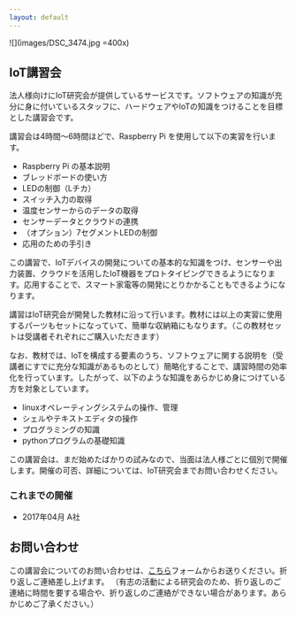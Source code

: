 ```yaml
---
layout: default
---
```


![](images/DSC_3474.jpg =400x)

## IoT講習会

法人様向けにIoT研究会が提供しているサービスです。ソフトウェアの知識が充分に身に付いているスタッフに、ハードウェアやIoTの知識をつけることを目標とした講習会です。

講習会は4時間～6時間ほどで、Raspberry Pi を使用して以下の実習を行います。

- Raspberry Pi の基本説明
- ブレッドボードの使い方
- LEDの制御（Lチカ）
- スイッチ入力の取得
- 温度センサーからのデータの取得
- センサーデータとクラウドの連携
- （オプション）7セグメントLEDの制御
- 応用のための手引き

この講習で、IoTデバイスの開発についての基本的な知識をつけ、センサーや出力装置、クラウドを活用したIoT機器をプロトタイピングできるようになります。応用することで、スマート家電等の開発にとりかかることもできるようになります。

講習はIoT研究会が開発した教材に沿って行います。教材には以上の実習に使用するパーツもセットになっていて、簡単な収納箱にもなります。（この教材セットは受講者それぞれにご購入いただきます）

なお、教材では、IoTを構成する要素のうち、ソフトウェアに関する説明を（受講者にすでに充分な知識があるものとして）簡略化することで、講習時間の効率化を行っています。したがって、以下のような知識をあらかじめ身につけている方を対象としています。

- linuxオペレーティングシステムの操作、管理
- シェルやテキストエディタの操作
- プログラミングの知識
- pythonプログラムの基礎知識

この講習会は、まだ始めたばかりの試みなので、当面は法人様ごとに個別で開催します。開催の可否、詳細については、IoT研究会までお問い合わせください。

### これまでの開催
- 2017年04月 A社


## お問い合わせ

この講習会についてのお問い合わせは、[こちら](https://iotmitou.wufoo.com/forms/m1e20olr169wns2/)フォームからお送りください。折り返しご連絡差し上げます。
（有志の活動による研究会のため、折り返しのご連絡に時間を要する場合や、折り返しのご連絡ができない場合があります。あらかじめご了承ください。）

